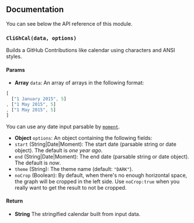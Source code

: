 ## Documentation

You can see below the API reference of this module.

### `CliGhCal(data, options)`
Builds a GitHub Contributions like calendar using characters and
ANSI styles.

#### Params
- **Array** `data`: An array of arrays in the following format:
```js
[
  ["1 January 2015", 5]
, ["1 May 2015", 5]
, ["1 May 2015", 5]
]
```

 You can use any date input parsable by [`moment`](http://momentjs.com/).
- **Object** `options`: An object containing the following fields:
 - `start` (String|Date|Moment): The start date (parsable string or date object). The default is *one year ago*.
 - `end` (String|Date|Moment): The end date (parsable string or date object). The default is *now*.
 - `theme` (String): The theme name (default: `"DARK"`).
 - `noCrop` (Boolean): By default, when there's no enough horizontal space,
   the graph will be cropped in the left side. Use `noCrop:true` when you really
   want to get the result to not be cropped.

#### Return
- **String** The stringified calendar built from input data.

